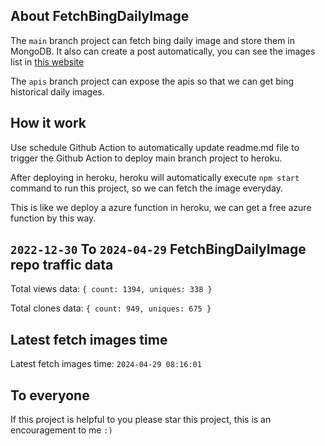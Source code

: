 ## About FetchBingDailyImage

The `main` branch project can fetch bing daily image and store them in MongoDB.
It also can create a post automatically, you can see the images list in [this website](https://oursalbum.netlify.app)

The `apis` branch project can expose the apis so that we can get bing historical daily images.

## How it work

Use schedule Github Action to automatically update readme.md file to trigger the Github Action to deploy main branch project to heroku.

After deploying in heroku, heroku will automatically execute `npm start` command to run this project, so we can fetch the image everyday.

This is like we deploy a azure function in heroku, we can get a free azure function by this way.

## `2022-12-30` To `2024-04-29` FetchBingDailyImage repo traffic data

Total views data: `{ count: 1394, uniques: 338 }`

Total clones data: `{ count: 949, uniques: 675 }`

## Latest fetch images time

Latest fetch images time: `2024-04-29 08:16:01`

## To everyone

If this project is helpful to you please star this project, this is an encouragement to me `:)`



